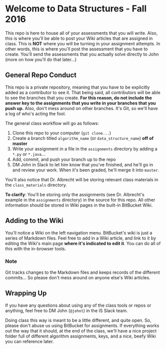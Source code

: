 # Welcome to Data Structures - Fall 2016

This repo is here to house all of your assessments that you will write. Also, this is where you'll be able to post your Wiki articles that are assigned in class. This is **NOT** where you will be turning in your assignment attempts. In other words, this is where you'll post the assessment that you have to create. You'll send the assessments that you actually solve directly to John (more on how you'll do that later...) 

## General Repo Conduct

This repo is a private repository, meaning that you have to be explicitly added as a contributor to see it. That being said, all contributors will be able to see the branches that you create. **For this reason, do not include the answer key to the assignments that you write in your branches that you push up.** Also, don't mess around on other branches. It's Git, so we'll have a log of who's acting the fool. 

The general class workflow will go as follows: 

1. Clone this repo to your computer (`git clone...`)
2. Create a branch titled `algorithm_name` (or `data_structure_name`) **off of master**
3. Write your assignment in a file in the `assignments` directory by adding a `*.py` or `*.java`... 
4. Add, commit, and push your branch up to the repo
5. DM John in Slack to let him know that you've finished, and he'll go in and review your work. When it's been graded, he'll merge it into `master`. 

You'll also notice that Dr. Albrecht will be storing relevant class materials in the `class_materials` directory. 

**To clarify**: You'll be storing only the assignments (see Dr. Albrecht's example in the `assignments` directory) in the source for this repo. All other information should be stored in Wiki pages in the built-in BitBucket Wiki. 

## Adding to the Wiki

You'll notice a Wiki on the left navigation menu. BitBucket's wiki is just a series of Markdown files. Feel free to add in a Wiki article, and link to it by editing the Wiki's main page **where it's indicated to edit it**. You can do all of this with the in-browser tools. 

### Note

Git tracks changes to the Markdown files and keeps records of the different commits... So please don't mess around on anyone else's Wiki articles. 

## Wrapping Up

If you have any questions about using any of the class tools or repos or anything, feel free to DM John (`@johnt`) in the IS Slack team. 

Doing class this way is meant to be a little different, and quite open. So, please don't abuse us using BitBucket for assignments. If everything works out the way that it should, at the end of the class, we'll have a nice project folder full of different algorithm assignments, keys, and a nice, beefy Wiki you can reference later.